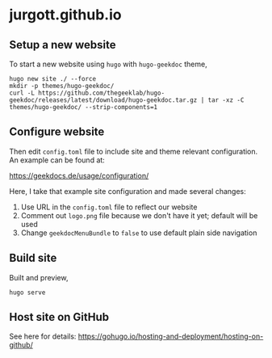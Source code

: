 # jurgott.github.io

## Setup a new website

To start a new website using `hugo` with `hugo-geekdoc` theme,

```
hugo new site ./ --force
mkdir -p themes/hugo-geekdoc/
curl -L https://github.com/thegeeklab/hugo-geekdoc/releases/latest/download/hugo-geekdoc.tar.gz | tar -xz -C themes/hugo-geekdoc/ --strip-components=1
```

## Configure website

Then edit `config.toml` file to include site and theme relevant configuration. An example can be found at: 

https://geekdocs.de/usage/configuration/

Here, I take that example site configuration and made several changes:

1. Use URL in the `config.toml` file to reflect our website
2. Comment out `logo.png` file because we don't have it yet; default will be used
3. Change `geekdocMenuBundle` to `false` to use default plain side navigation

## Build site

Built and preview,

```
hugo serve
```

## Host site on GitHub

See here for details: https://gohugo.io/hosting-and-deployment/hosting-on-github/
